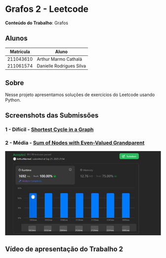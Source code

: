 # Grafos 2 - Leetcode

**Conteúdo do Trabalho**: Grafos

## Alunos
|Matrícula | Aluno |
| -- | -- |
| 211043610  |  Arthur Marmo Cathalá |
| 211061574  |  Danielle Rodrigues Silva |

## Sobre 
Nesse projeto apresentamos soluções de exercícios do Leetcode usando Python.

## Screenshots das Submissões

### 1 - Difícil - [Shortest Cycle in a Graph](https://leetcode.com/problems/shortest-cycle-in-a-graph/description/)

### 2 - Média - [Sum of Nodes with Even-Valued Grandparent](https://leetcode.com/problems/sum-of-nodes-with-even-valued-grandparent/description/)

![](./screenshots/shortestCycle.png)

## Vídeo de apresentação do Trabalho 2





